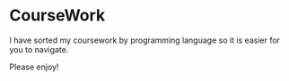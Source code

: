 # CourseWork
I have sorted my coursework by programming language so it is easier for you to navigate.

Please enjoy!
